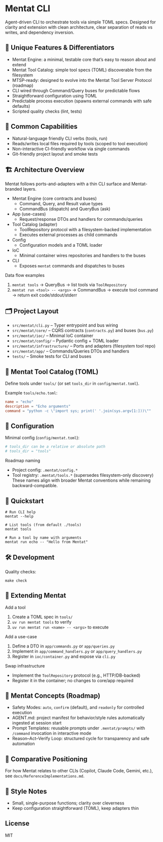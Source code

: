 # Mentat CLI

Agent-driven CLI to orchestrate tools via simple TOML specs. Designed for clarity and extension with clean architecture, clear separation of reads vs writes, and dependency inversion.

## 🌟 Unique Features & Differentiators
- Mentat Engine: a minimal, testable core that’s easy to reason about and extend
- Mentat Tool Catalog: simple tool specs (TOML) discoverable from the filesystem
- MTSP-ready: designed to evolve into the Mentat Tool Server Protocol (roadmap)
- CLI wired through Command/Query buses for predictable flows
- Straightforward configuration using TOML
- Predictable process execution (spawns external commands with safe defaults)
- Scripted quality checks (lint, tests)

## 🧩 Common Capabilities
- Natural-language friendly CLI verbs (tools, run)
- Reads/writes local files required by tools (scoped to tool execution)
- Non-interactive CI-friendly workflow via single commands
- Git-friendly project layout and smoke tests

## 🏗️ Architecture Overview
Mentat follows ports-and-adapters with a thin CLI surface and Mentat-branded layers.

- Mentat Engine (core contracts and buses)
	- Command, Query, and Result value types
	- CommandBus (dispatch) and QueryBus (ask)
- App (use-cases)
	- Request/response DTOs and handlers for commands/queries
- Tool Catalog (adapter)
	- ToolRepository protocol with a filesystem-backed implementation
	- Executes external processes as child commands
- Config
	- Configuration models and a TOML loader
- IoC
	- Minimal container wires repositories and handlers to the buses
- CLI
	- Exposes `mentat` commands and dispatches to buses

Data flow examples
1) `mentat tools` → QueryBus → list tools via `ToolRepository`
2) `mentat run <tool> -- <args>` → CommandBus → execute tool command → return exit code/stdout/stderr

## 🗂️ Project Layout
- `src/mentat/cli.py` – Typer entrypoint and bus wiring
- `src/mentat/core/` – CQRS contracts (`contracts.py`) and buses (`bus.py`)
- `src/mentat/ioc/` – Minimal IoC container
- `src/mentat/config/` – Pydantic config + TOML loader
- `src/mentat/infrastructure/` – Ports and adapters (filesystem tool repo)
- `src/mentat/app/` – Commands/Queries DTOs and handlers
- `tests/` – Smoke tests for CLI and buses

## 🧰 Mentat Tool Catalog (TOML)
Define tools under `tools/` (or set `tools_dir` in `config/mentat.toml`).

Example `tools/echo.toml`:

```toml
name = "echo"
description = "Echo arguments"
command = "python -c \"import sys; print(' '.join(sys.argv[1:]))\""
```

## 🔧 Configuration
Minimal config (`config/mentat.toml`):

```toml
# tools_dir can be a relative or absolute path
# tools_dir = "tools"
```

Roadmap naming
- Project config: `.mentat/config.*`
- Tool registry: `.mentat/tools.*` (supersedes filesystem-only discovery)
These names align with broader Mentat conventions while remaining backward-compatible.

## 🚀 Quickstart

```pwsh
# Run CLI help
mentat --help

# List tools (from default ./tools)
mentat tools

# Run a tool by name with arguments
mentat run echo -- "Hello from Mentat"
```

## 🛠️ Development
Quality checks:

```pwsh
make check
```

## 🧱 Extending Mentat
Add a tool
1) Create a TOML spec in `tools/`
2) `uv run mentat tools` to verify
3) `uv run mentat run <name> -- <args>` to execute

Add a use-case
1) Define a DTO in `app/commands.py` or `app/queries.py`
2) Implement in `app/command_handlers.py` or `app/query_handlers.py`
3) Register in `ioc/container.py` and expose via `cli.py`

Swap infrastructure
- Implement the `ToolRepository` protocol (e.g., HTTP/DB-backed)
- Register it in the container; no changes to core/app required

## 🧭 Mentat Concepts (Roadmap)
- Safety Modes: `auto`, `confirm` (default), and `readonly` for controlled execution
- AGENT.md: project manifest for behavior/style rules automatically ingested at session start
- Prompt Templates: reusable prompts under `.mentat/prompts/` with `/command` invocation in interactive mode
- Reason–Act–Verify Loop: structured cycle for transparency and safe automation

## 🧭 Comparative Positioning
For how Mentat relates to other CLIs (Copilot, Claude Code, Gemini, etc.), see `docs/ReferenceImplementations.md`.

## 📓 Style Notes
- Small, single-purpose functions; clarity over cleverness
- Keep configuration straightforward (TOML), keep adapters thin

## License
MIT